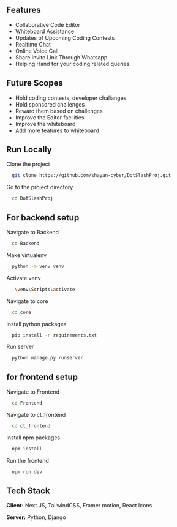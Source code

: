 
## Features

- Collaborative Code Editor
- Whiteboard Assistance
- Updates of Upcoming Coding Contests
- Realtime Chat
- Online Voice Call
- Share Invite Link Through Whatsapp
- Helping Hand for your coding related queries.


## Future Scopes
- Hold coding contests, developer challanges 
- Hold sponsored challenges
- Reward them based on challenges
- Improve the Editor facilities
- Improve the whiteboard
- Add more features to whiteboard

  
## Run Locally

Clone the project

```bash
  git clone https://github.com/shayan-cyber/DotSlashProj.git
```

Go to the project directory

```bash
  cd DotSlashProj

```

## For backend setup

Navigate to Backend

```bash
  cd Backend
```

Make virtualenv

```bash
  python -m venv venv
```


Activate venv

```bash
  .\venv\Scripts\activate
```

Navigate to core

```bash
  cd core
```

Install python packages

```bash
  pip install -r requirements.txt
```

Run server

```bash
  python manage.py runserver
```


## for frontend setup

Navigate to Frontend

```bash
  cd Frontend
```

Navigate to ct_frontend

```bash
  cd ct_frontend
```


Install npm packages

```bash
  npm install
```


Run the frontend

```bash
  npm run dev
```









## Tech Stack

**Client:** Next.JS, TailwindCSS, Framer motion, React Icons

**Server:** Python, Django


